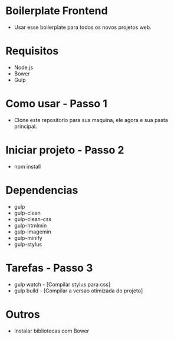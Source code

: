 # Boilerplate Frontend

- Usar esse boilerplate para todos os novos projetos web.

# Requisitos

- Node.js
- Bower
- Gulp

# Como usar - Passo 1

- Clone este repositorio para sua maquina, ele agora e sua pasta principal.

# Iniciar projeto - Passo 2
- npm install

# Dependencias 

- gulp
- gulp-clean
- gulp-clean-css
- gulp-htmlmin
- gulp-imagemin
- gulp-minify
- gulp-stylus

# Tarefas - Passo 3
- gulp watch - [Compilar stylus para css]
- gulp build - [Compilar a versao otimizada do projeto]

# Outros
- Instalar bibliotecas com Bower